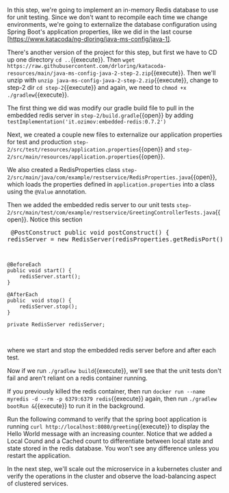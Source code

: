 In this step, we're going to implement an in-memory Redis database to use for unit testing.  Since we don't want to recompile each time we change environments, we're going to externalize the database configuration using Spring Boot's application properties, like we did in the last course [https://www.katacoda/ng-dloring/java-ms-config/java-1].

There's another version of the project for this step, but first we have to CD up one directory `cd ..`{{execute}}.  Then `wget https://raw.githubusercontent.com/drloring/katacoda-resources/main/java-ms-config-java-2-step-2.zip`{{execute}}.  Then we'll unzip with `unzip java-ms-config-java-2-step-2.zip`{{execute}}, change to step-2 dir `cd step-2`{{execute}} and again, we need to `chmod +x ./gradlew`{{execute}}.

The first thing we did was modify our gradle build file to pull in the embedded redis server in `step-2/build.gradle`{{open}} by adding `testImplementation('it.ozimov:embedded-redis:0.7.2')`

Next, we created a couple new files to externalize our application properties for test and production `step-2/src/test/resources/application.properties`{{open}} and `step-2/src/main/resources/application.properties`{{open}}.  

We also created a RedisProperties class `step-2/src/main/java/com/example/restservice/RedisProperties.java`{{open}}, which loads the properties defined in `application.properties` into a class using the `@Value` annotation.

Then we added the embedded redis server to our unit tests `step-2/src/main/test/com/example/restservice/GreetingControllerTests.java`{{open}}.
Notice this section <pre>
	@PostConstruct
	public  void postConstruct() {
		redisServer = new RedisServer(redisProperties.getRedisPort());
	}

	@BeforeEach
	public void start() {
		redisServer.start();
	}

	@AfterEach
	public  void stop() {
		redisServer.stop();
	}

	private RedisServer redisServer;
</pre>
where we start and stop the embedded redis server before and after each test.

Now if we run `./gradlew build`{{execute}}, we'll see that the unit tests don't fail and aren't reliant on a redis container running.

If you previously killed the redis container, then run `docker run --name myredis -d --rm -p 6379:6379 redis`{{execute}} again, then run `./gradlew bootRun &`{{execute}} to run it in the background.

Run the following command to verify that the spring boot application is running `curl http://localhost:8080/greeting`{{execute}} to display the Hello World message with an increasing counter.  Notice that we added a Local Cound and a Cached count to differentiate between local state and state stored in the redis database.  You won't see any difference unless you restart the application.
	
In the next step, we'll scale out the microservice in a kubernetes cluster and verify the operations in the cluster and observe the load-balancing aspect of clustered services.
